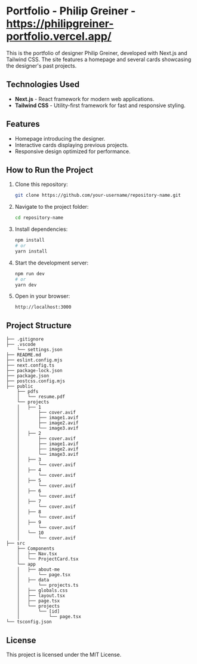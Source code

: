 # Portfolio - Philip Greiner - https://philipgreiner-portfolio.vercel.app/

This is the portfolio of designer Philip Greiner, developed with Next.js and Tailwind CSS. The site features a homepage and several cards showcasing the designer's past projects.

## Technologies Used

- **Next.js** - React framework for modern web applications.
- **Tailwind CSS** - Utility-first framework for fast and responsive styling.

## Features

- Homepage introducing the designer.
- Interactive cards displaying previous projects.
- Responsive design optimized for performance.

## How to Run the Project

1. Clone this repository:
   ```sh
   git clone https://github.com/your-username/repository-name.git
   ```
2. Navigate to the project folder:
   ```sh
   cd repository-name
   ```
3. Install dependencies:
   ```sh
   npm install
   # or
   yarn install
   ```
4. Start the development server:
   ```sh
   npm run dev
   # or
   yarn dev
   ```
5. Open in your browser:
   ```
   http://localhost:3000
   ```

## Project Structure

```
├── .gitignore
├── .vscode
    └── settings.json
├── README.md
├── eslint.config.mjs
├── next.config.ts
├── package-lock.json
├── package.json
├── postcss.config.mjs
├── public
    ├── pdfs
    │   └── resume.pdf
    └── projects
    │   ├── 1
    │       ├── cover.avif
    │       ├── image1.avif
    │       ├── image2.avif
    │       └── image3.avif
    │   ├── 2
    │       ├── cover.avif
    │       ├── image1.avif
    │       ├── image2.avif
    │       └── image3.avif
    │   ├── 3
    │       └── cover.avif
    │   ├── 4
    │       └── cover.avif
    │   ├── 5
    │       └── cover.avif
    │   ├── 6
    │       └── cover.avif
    │   ├── 7
    │       └── cover.avif
    │   ├── 8
    │       └── cover.avif
    │   ├── 9
    │       └── cover.avif
    │   └── 10
    │       └── cover.avif
├── src
    ├── Components
    │   ├── Nav.tsx
    │   └── ProjectCard.tsx
    └── app
    │   ├── about-me
    │       └── page.tsx
    │   ├── data
    │       └── projects.ts
    │   ├── globals.css
    │   ├── layout.tsx
    │   ├── page.tsx
    │   └── projects
    │       └── [id]
    │           └── page.tsx
└── tsconfig.json
```

## License

This project is licensed under the MIT License.
